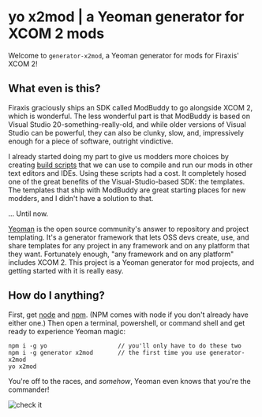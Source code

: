 # yo x2mod | a Yeoman generator for XCOM 2 mods
Welcome to `generator-x2mod`, a Yeoman generator for mods for Firaxis' XCOM 2!

## What even is this?
Firaxis graciously ships an SDK called ModBuddy to go alongside XCOM 2, which is wonderful. The less wonderful part is that ModBuddy is based on Visual Studio 20-something-really-old, and while older versions of Visual Studio can be powerful, they can also be clunky, slow, and, impressively enough for a piece of software, outright vindictive. 

I already started doing my part to give us modders more choices by creating [build scripts](https://github.com/jammerware/x2mods-dev-scripts) that we can use to compile and run our mods in other text editors and IDEs. Using these scripts had a cost. It completely hosed one of the great benefits of the Visual-Studio-based SDK: the templates. The templates that ship with ModBuddy are great starting places for new modders, and I didn't have a solution to that.

... Until now.

[Yeoman](http://yeoman.io/) is the open source community's answer to repository and project templating. It's a generator framework that lets OSS devs create, use, and share templates for any project in any framework and on any platform that they want. Fortunately enough, "any framework and on any platform" includes XCOM 2. This project is a Yeoman generator for mod projects, and getting started with it is really easy.

## How do I anything?
First, get [node](https://nodejs.org/en/download/) and [npm](https://www.npmjs.com/). (NPM comes with node if you don't already have either one.) Then open a terminal, powershell, or command shell and get ready to experience Yeoman magic:

```
npm i -g yo                    // you'll only have to do these two
npm i -g generator x2mod       // the first time you use generator-x2mod
yo x2mod
```

You're off to the races, and _somehow_, Yeoman even knows that you're the commander!

![check it](https://i.imgur.com/K7ox5XB.png)